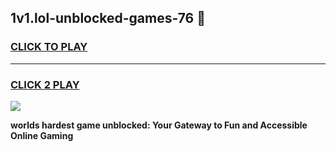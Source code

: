 
## 1v1.lol-unblocked-games-76 👋
<h3>
<a href="https://premium.freeplayer.one?title=1v1.lol-unblocked-games-76&ref=14F">CLICK TO PLAY</a></h3>
<hr>

<h3>
<a href="https://premium.freeplayer.one?title=1v1.lol-unblocked-games-76&ref=14F">CLICK 2 PLAY</a>
  
</h3>

<a href="https://premium.freeplayer.one?title=1v1.lol-unblocked-games-76&ref=12F/"><img src="https://clearcache.store/games.png"></a>


**worlds hardest game unblocked: Your Gateway to Fun and Accessible Online Gaming**
